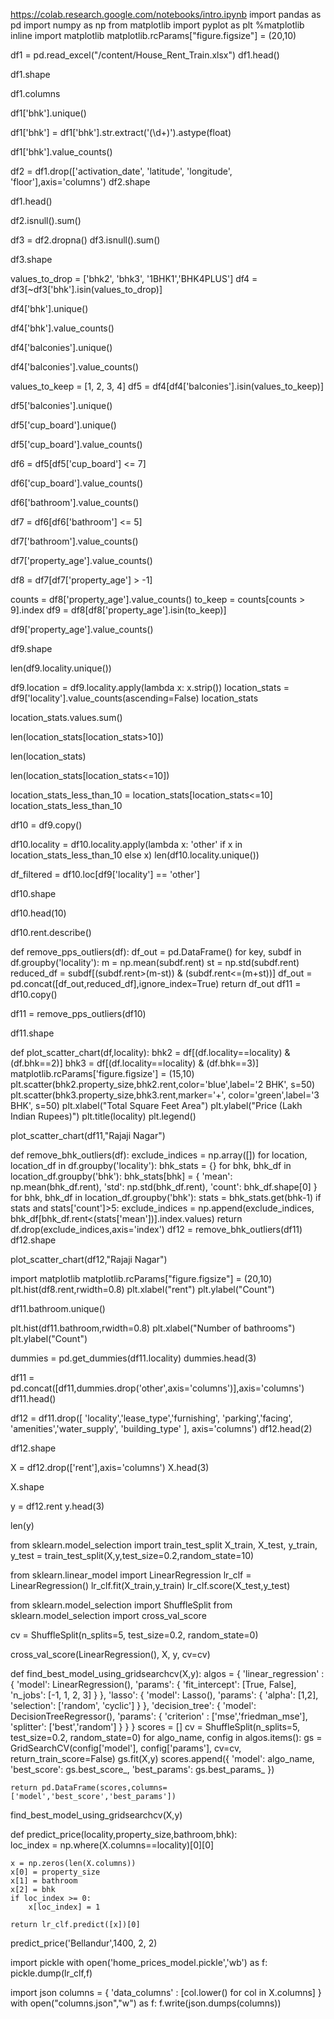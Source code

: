 https://colab.research.google.com/notebooks/intro.ipynb
import pandas as pd
import numpy as np
from matplotlib import pyplot as plt
%matplotlib inline
import matplotlib 
matplotlib.rcParams["figure.figsize"] = (20,10)

df1 = pd.read_excel("/content/House_Rent_Train.xlsx")
df1.head()

df1.shape

df1.columns

df1['bhk'].unique()

df1['bhk'] = df1['bhk'].str.extract('(\d+)').astype(float)

df1['bhk'].value_counts()

df2 = df1.drop(['activation_date', 'latitude', 'longitude', 'floor'],axis='columns')
df2.shape

df1.head()

df2.isnull().sum()

df3 = df2.dropna()
df3.isnull().sum()

df3.shape

values_to_drop = ['bhk2', 'bhk3', '1BHK1','BHK4PLUS']
df4 = df3[~df3['bhk'].isin(values_to_drop)]

df4['bhk'].unique()

df4['bhk'].value_counts()

df4['balconies'].unique()

df4['balconies'].value_counts()

values_to_keep = [1, 2, 3, 4]
df5 = df4[df4['balconies'].isin(values_to_keep)]

df5['balconies'].unique()

df5['cup_board'].unique()

df5['cup_board'].value_counts()

df6 = df5[df5['cup_board'] <= 7]


df6['cup_board'].value_counts()

df6['bathroom'].value_counts()

df7 = df6[df6['bathroom'] <= 5]


df7['bathroom'].value_counts()

df7['property_age'].value_counts()

df8 = df7[df7['property_age'] > -1]

counts = df8['property_age'].value_counts()
to_keep = counts[counts > 9].index
df9 = df8[df8['property_age'].isin(to_keep)]

df9['property_age'].value_counts()


df9.shape

len(df9.locality.unique())

df9.location = df9.locality.apply(lambda x: x.strip())
location_stats = df9['locality'].value_counts(ascending=False)
location_stats

location_stats.values.sum()


len(location_stats[location_stats>10])


len(location_stats)

len(location_stats[location_stats<=10])

location_stats_less_than_10 = location_stats[location_stats<=10]
location_stats_less_than_10

df10 = df9.copy()

df10.locality = df10.locality.apply(lambda x: 'other' if x in location_stats_less_than_10 else x)
len(df10.locality.unique())

df_filtered = df10.loc[df9['locality'] == 'other']


df10.shape


df10.head(10)

df10.rent.describe()

def remove_pps_outliers(df):
    df_out = pd.DataFrame()
    for key, subdf in df.groupby('locality'):
        m = np.mean(subdf.rent)
        st = np.std(subdf.rent)
        reduced_df = subdf[(subdf.rent>(m-st)) & (subdf.rent<=(m+st))]
        df_out = pd.concat([df_out,reduced_df],ignore_index=True)
    return df_out
    df11 = df10.copy()

df11 = remove_pps_outliers(df10)

df11.shape

def plot_scatter_chart(df,locality):
    bhk2 = df[(df.locality==locality) & (df.bhk==2)]
    bhk3 = df[(df.locality==locality) & (df.bhk==3)]
    matplotlib.rcParams['figure.figsize'] = (15,10)
    plt.scatter(bhk2.property_size,bhk2.rent,color='blue',label='2 BHK', s=50)
    plt.scatter(bhk3.property_size,bhk3.rent,marker='+', color='green',label='3 BHK', s=50)
    plt.xlabel("Total Square Feet Area")
    plt.ylabel("Price (Lakh Indian Rupees)")
    plt.title(locality)
    plt.legend()
    
plot_scatter_chart(df11,"Rajaji Nagar")

def remove_bhk_outliers(df):
    exclude_indices = np.array([])
    for location, location_df in df.groupby('locality'):
        bhk_stats = {}
        for bhk, bhk_df in location_df.groupby('bhk'):
            bhk_stats[bhk] = {
                'mean': np.mean(bhk_df.rent),
                'std': np.std(bhk_df.rent),
                'count': bhk_df.shape[0]
            }
        for bhk, bhk_df in location_df.groupby('bhk'):
            stats = bhk_stats.get(bhk-1)
            if stats and stats['count']>5:
                exclude_indices = np.append(exclude_indices, bhk_df[bhk_df.rent<(stats['mean'])].index.values)
    return df.drop(exclude_indices,axis='index')
df12 = remove_bhk_outliers(df11)
df12.shape

plot_scatter_chart(df12,"Rajaji Nagar")

import matplotlib
matplotlib.rcParams["figure.figsize"] = (20,10)
plt.hist(df8.rent,rwidth=0.8)
plt.xlabel("rent")
plt.ylabel("Count")


df11.bathroom.unique()

plt.hist(df11.bathroom,rwidth=0.8)
plt.xlabel("Number of bathrooms")
plt.ylabel("Count")

dummies = pd.get_dummies(df11.locality)
dummies.head(3)

df11 = pd.concat([df11,dummies.drop('other',axis='columns')],axis='columns')
df11.head()

df12 = df11.drop([ 'locality','lease_type','furnishing', 'parking','facing', 'amenities','water_supply', 'building_type' ], axis='columns')
df12.head(2)

df12.shape

X = df12.drop(['rent'],axis='columns')
X.head(3)

X.shape

y = df12.rent
y.head(3)

len(y)

from sklearn.model_selection import train_test_split
X_train, X_test, y_train, y_test = train_test_split(X,y,test_size=0.2,random_state=10)

from sklearn.linear_model import LinearRegression
lr_clf = LinearRegression()
lr_clf.fit(X_train,y_train)
lr_clf.score(X_test,y_test)

from sklearn.model_selection import ShuffleSplit
from sklearn.model_selection import cross_val_score

cv = ShuffleSplit(n_splits=5, test_size=0.2, random_state=0)

cross_val_score(LinearRegression(), X, y, cv=cv)

def find_best_model_using_gridsearchcv(X,y):
    algos = {
        'linear_regression' : {
            'model': LinearRegression(),
            'params': {
                'fit_intercept': [True, False],
                'n_jobs': [-1, 1, 2, 3]
            }
        },
        'lasso': {
            'model': Lasso(),
            'params': {
                'alpha': [1,2],
                'selection': ['random', 'cyclic']
            }
        },
        'decision_tree': {
            'model': DecisionTreeRegressor(),
            'params': {
                'criterion' : ['mse','friedman_mse'],
                'splitter': ['best','random']
            }
        }
    }
    scores = []
    cv = ShuffleSplit(n_splits=5, test_size=0.2, random_state=0)
    for algo_name, config in algos.items():
        gs =  GridSearchCV(config['model'], config['params'], cv=cv, return_train_score=False)
        gs.fit(X,y)
        scores.append({
            'model': algo_name,
            'best_score': gs.best_score_,
            'best_params': gs.best_params_
        })

    return pd.DataFrame(scores,columns=['model','best_score','best_params'])

find_best_model_using_gridsearchcv(X,y)


def predict_price(locality,property_size,bathroom,bhk):    
    loc_index = np.where(X.columns==locality)[0][0]

    x = np.zeros(len(X.columns))
    x[0] = property_size
    x[1] = bathroom
    x[2] = bhk
    if loc_index >= 0:
        x[loc_index] = 1

    return lr_clf.predict([x])[0]

predict_price('Bellandur',1400, 2, 2)

import pickle
with open('home_prices_model.pickle','wb') as f:
    pickle.dump(lr_clf,f)

import json
columns = {
    'data_columns' : [col.lower() for col in X.columns]
}
with open("columns.json","w") as f:
    f.write(json.dumps(columns))

